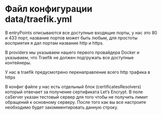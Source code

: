 # Файл конфигурации data/traefik.yml
В entryPoints описываются все доступные входящие порты, у нас это 80 и 433 порт, название портов может быть любым, для простоты восприятия я дал портам название http и https. 

В providers мы указываем нашего первого провайдера Docker и указываем, что Traefik не должен подгружать все доступные контейнеры.

У нас в traefik предусмотрено перенаправление всего http трафика в https

В конфиг файле у нас есть отдельный блок (certificatesResolvers) который отвечает за получение сертификата Let’s Encrypt. В поле caServer указан тестовый сервер для того чтобы не получить лимит обращений к основному серверу. После того как вы все настроите необходимо будет закомментировать данную строку.
